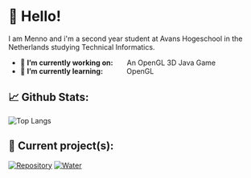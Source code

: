 # 👋 Hello!

I am Menno and i'm a second year student at Avans Hogeschool in the Netherlands studying Technical Informatics.

- 🔭 **I’m currently working on:** &nbsp;&nbsp;&nbsp;&nbsp;&nbsp;&nbsp;An OpenGL 3D Java Game
- 🌱 **I’m currently learning:**&nbsp;&nbsp;&nbsp;&nbsp;&nbsp;&nbsp;&nbsp;&nbsp;&nbsp;&nbsp;&nbsp;&nbsp;OpenGL


## 📈 Github Stats:
![Top Langs](https://github-readme-stats.vercel.app/api/top-langs/?username=CodingWithMenno&layout=compact&theme=vision-friendly-dark)

## 👷 Current project(s):
[![Repository](https://github-readme-stats.vercel.app/api/pin/?username=CodingWithMenno&repo=3DGame&layout=compact&theme=vision-friendly-dark)](https://github.com/CodingWithMenno/3DGame)
[![Water](https://media.discordapp.net/attachments/378603538009292820/802181808888348722/unknown.png?width=1623&height=910)](https://github.com/CodingWithMenno/3DGame)

